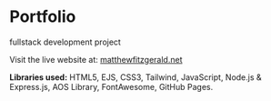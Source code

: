 # Portfolio
fullstack development project

Visit the live website at: [matthewfitzgerald.net](https://matthewfitzgerald.net)



**Libraries used:**
HTML5, EJS, CSS3, Tailwind, JavaScript, Node.js & Express.js, AOS Library, FontAwesome, GitHub Pages.
